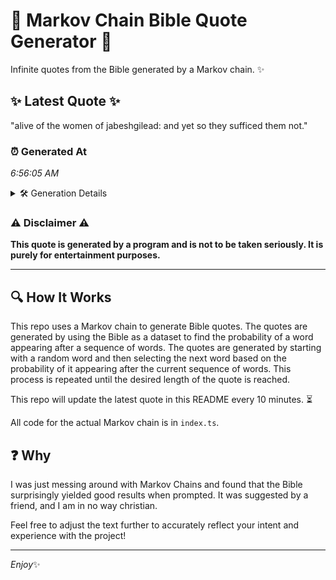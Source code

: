 # 📖 Markov Chain Bible Quote Generator 📖

Infinite quotes from the Bible generated by a Markov chain. ✨

## ✨ Latest Quote ✨
"alive of the women of jabeshgilead: and yet so they sufficed them not."

### ⏰ Generated At
*6:56:05 AM*

<details>
    <summary>🛠️ Generation Details</summary>
    <p>
        <strong>🌱 Seed:</strong> alive<br>
        <strong>🔄 Iterations:</strong> 12<br>
        <strong>📜 Context History:</strong><br>[ alive ]: of<br>[ alive, of ]: the<br>[ alive, of, the ]: women<br>[ alive, of, the, women ]: of<br>[ alive, of, the, women, of ]: jabeshgilead:<br>[ alive, of, the, women, of, jabeshgilead: ]: and<br>[ of, the, women, of, jabeshgilead:, and ]: yet<br>[ the, women, of, jabeshgilead:, and, yet ]: so<br>[ women, of, jabeshgilead:, and, yet, so ]: they<br>[ of, jabeshgilead:, and, yet, so, they ]: sufficed<br>[ jabeshgilead:, and, yet, so, they, sufficed ]: them<br>[ and, yet, so, they, sufficed, them ]: not.<br>
    </p>
</details>

### ⚠️ Disclaimer ⚠️
**This quote is generated by a program and is not to be taken seriously. It is purely for entertainment purposes.**

---

## 🔍 How It Works

This repo uses a Markov chain to generate Bible quotes. The quotes are generated by using the Bible as a dataset to find the probability of a word appearing after a sequence of words. The quotes are generated by starting with a random word and then selecting the next word based on the probability of it appearing after the current sequence of words. This process is repeated until the desired length of the quote is reached.

This repo will update the latest quote in this README every 10 minutes. ⏳

All code for the actual Markov chain is in `index.ts`.

## ❓ Why

I was just messing around with Markov Chains and found that the Bible surprisingly yielded good results when prompted. 
It was suggested by a friend, and I am in no way christian.

Feel free to adjust the text further to accurately reflect your intent and experience with the project!

---

*Enjoy*✨

